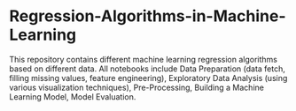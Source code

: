 # Regression-Algorithms-in-Machine-Learning
This repository contains different machine learning regression algorithms based on different data. All notebooks include Data Preparation (data fetch, filling missing values, feature engineering), Exploratory Data Analysis (using various visualization techniques), Pre-Processing, Building a Machine Learning Model, Model Evaluation.
